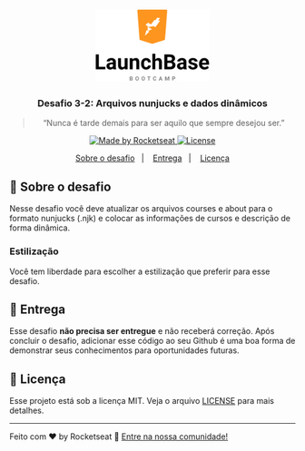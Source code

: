 <h1 align="center">
    <img alt="Launchbase" src="logo.svg" width="200px" />
</h1>

<h3 align="center">
  Desafio 3-2: Arquivos nunjucks e dados dinâmicos
</h3>

<blockquote align="center">“Nunca é tarde demais para ser aquilo que sempre desejou ser.”</blockquote>

<p align="center">

  <a href="https://rocketseat.com.br">
    <img alt="Made by Rocketseat" src="https://img.shields.io/badge/made%20by-Rocketseat-%23F8952D">
  </a>

  <a href="LICENSE" >
    <img alt="License" src="https://img.shields.io/badge/license-MIT-%23F8952D">
  </a>

</p>

<p align="center">
  <a href="#rocket-sobre-o-desafio">Sobre o desafio</a>&nbsp;&nbsp;&nbsp;|&nbsp;&nbsp;&nbsp;
  <a href="#calendar-entrega">Entrega</a>&nbsp;&nbsp;&nbsp;|&nbsp;&nbsp;&nbsp;
  <a href="#memo-licença">Licença</a>
</p>

## :rocket: Sobre o desafio

Nesse desafio você deve atualizar os arquivos courses e about para o formato nunjucks (.njk) e colocar as informações de cursos e descrição de forma dinâmica.

### Estilização

Você tem liberdade para escolher a estilização que preferir para esse desafio.

## :calendar: Entrega

Esse desafio **não precisa ser entregue** e não receberá correção. Após concluir o desafio, adicionar esse código ao seu Github é uma boa forma de demonstrar seus conhecimentos para oportunidades futuras.

## :memo: Licença

Esse projeto está sob a licença MIT. Veja o arquivo [LICENSE](LICENSE) para mais detalhes.

---

Feito com ♥ by Rocketseat :wave: [Entre na nossa comunidade!](https://discordapp.com/invite/gCRAFhc)
